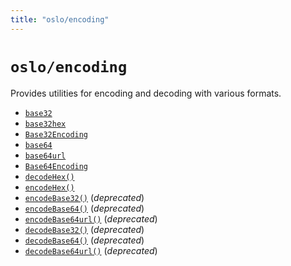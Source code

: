 ```yaml
---
title: "oslo/encoding"
---
```


# `oslo/encoding`

Provides utilities for encoding and decoding with various formats.

- [`base32`](/encoding/base32)
- [`base32hex`](/encoding/base32hex)
- [`Base32Encoding`](/encoding/Base32Encoding)
- [`base64`](/encoding/base64url)
- [`base64url`](/encoding/base64url)
- [`Base64Encoding`](/encoding/Base64Encoding)
- [`decodeHex()`](/reference/encoding/decodeHex)
- [`encodeHex()`](/reference/encoding/encodeHex)
- [`encodeBase32()`](/reference/encoding/encodeBase32) (_deprecated_)
- [`encodeBase64()`](/reference/encoding/encodeBase64) (_deprecated_)
- [`encodeBase64url()`](/reference/encoding/encodeBase64url) (_deprecated_)
- [`decodeBase32()`](/reference/encoding/decodeBase32) (_deprecated_)
- [`decodeBase64()`](/reference/encoding/decodeBase64) (_deprecated_)
- [`decodeBase64url()`](/reference/encoding/decodeBase64url) (_deprecated_)
